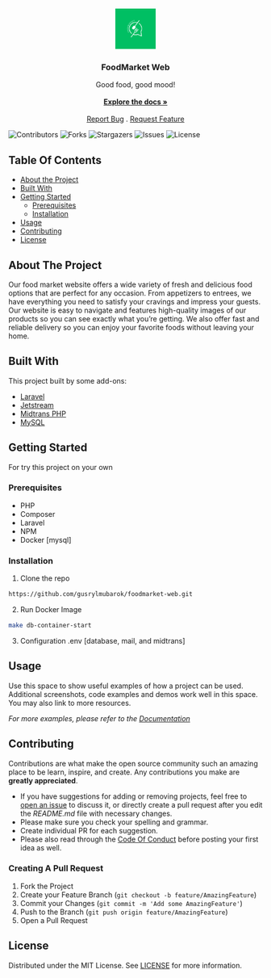 <br/>
<p align="center">
  <a href="https://github.com/gusrylmubarok/foodmarket-web">
    <img src="docs/images/logo.png" alt="Logo" width="80" height="80";>
  </a>

  <h3 align="center">FoodMarket Web</h3>

  <p align="center">
    Good food, good mood!
    <br/>
    <br/>
    <a href="https://github.com/gusrylmubarok/foodmarket-web"><strong>Explore the docs »</strong></a>
    <br/>
    <br/>
    <a href="https://github.com/gusrylmubarok/foodmarket-web/issues">Report Bug</a>
    .
    <a href="https://github.com/gusrylmubarok/foodmarket-web/issues">Request Feature</a>
  </p>
</p>

![Contributors](https://img.shields.io/github/contributors/gusrylmubarok/foodmarket-web?color=dark-green) ![Forks](https://img.shields.io/github/forks/gusrylmubarok/foodmarket-web?style=social) ![Stargazers](https://img.shields.io/github/stars/gusrylmubarok/foodmarket-web?style=social) ![Issues](https://img.shields.io/github/issues/gusrylmubarok/foodmarket-web) ![License](https://img.shields.io/github/license/gusrylmubarok/foodmarket-web) 

## Table Of Contents

* [About the Project](#about-the-project)
* [Built With](#built-with)
* [Getting Started](#getting-started)
  * [Prerequisites](#prerequisites)
  * [Installation](#installation)
* [Usage](#usage)
* [Contributing](#contributing)
* [License](#license)

## About The Project

Our food market website offers a wide variety of fresh and delicious food options that are perfect for any occasion. From appetizers to entrees, we have everything you need to satisfy your cravings and impress your guests. Our website is easy to navigate and features high-quality images of our products so you can see exactly what you’re getting. We also offer fast and reliable delivery so you can enjoy your favorite foods without leaving your home.

## Built With

This project built by some add-ons:

* [Laravel](https://laravel.com/)
* [Jetstream](https://jetstream.laravel.com/)
* [Midtrans PHP](https://github.com/Midtrans/midtrans-php)
* [MySQL](https://www.mysql.com/)

## Getting Started

For try this project on your own

### Prerequisites

* PHP
* Composer
* Laravel
* NPM
* Docker [mysql]

### Installation

1. Clone the repo

```sh
https://github.com/gusrylmubarok/foodmarket-web.git
```

2. Run Docker Image

```sh
make db-container-start
```

3. Configuration .env [database, mail, and midtrans]

## Usage

Use this space to show useful examples of how a project can be used. Additional screenshots, code examples and demos work well in this space. You may also link to more resources.

_For more examples, please refer to the [Documentation](https://example.com)_

## Contributing

Contributions are what make the open source community such an amazing place to be learn, inspire, and create. Any contributions you make are **greatly appreciated**.
* If you have suggestions for adding or removing projects, feel free to [open an issue](https://github.com/gusrylmubarok/foodmarket-web/issues/new) to discuss it, or directly create a pull request after you edit the *README.md* file with necessary changes.
* Please make sure you check your spelling and grammar.
* Create individual PR for each suggestion.
* Please also read through the [Code Of Conduct](https://github.com/gusrylmubarok/foodmarket-web/blob/main/CODE_OF_CONDUCT.md) before posting your first idea as well.

### Creating A Pull Request

1. Fork the Project
2. Create your Feature Branch (`git checkout -b feature/AmazingFeature`)
3. Commit your Changes (`git commit -m 'Add some AmazingFeature'`)
4. Push to the Branch (`git push origin feature/AmazingFeature`)
5. Open a Pull Request

## License

Distributed under the MIT License. See [LICENSE](https://github.com/gusrylmubarok/foodmarket-web/blob/main/LICENSE.md) for more information.
